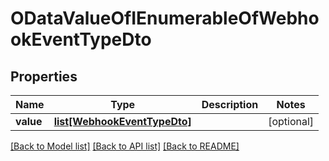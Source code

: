 # ODataValueOfIEnumerableOfWebhookEventTypeDto

## Properties
Name | Type | Description | Notes
------------ | ------------- | ------------- | -------------
**value** | [**list[WebhookEventTypeDto]**](WebhookEventTypeDto.md) |  | [optional] 

[[Back to Model list]](../README.md#documentation-for-models) [[Back to API list]](../README.md#documentation-for-api-endpoints) [[Back to README]](../README.md)


